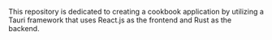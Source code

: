 This repository is dedicated to creating a cookbook application by utilizing a Tauri framework that uses React.js as the frontend and Rust as the backend.
